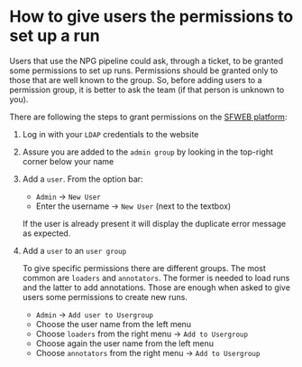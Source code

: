 # How to give users the permissions to set up a run 
Users that use the NPG pipeline could ask, through a ticket, to be 
granted some permissions to set up runs. Permissions should be granted 
only to those that are well known to the group. So, before adding users 
to a permission group, it is better to ask the team (if that person is 
unknown to you).

There are following the steps to grant permissions on the 
[SFWEB platform](http://sfweb.internal.sanger.ac.uk:9000/perl/npg):

1. Log in with your ```LDAP``` credentials to the website

1. Assure you are added to the ```admin group``` by looking in the 
    top-right corner below your name

1. Add a ```user```. From the option bar:
    
    * ```Admin``` -> ```New User ```    
    * Enter the username -> ```New User``` (next to the textbox)
    
    If the user is already present it will display the duplicate 
    error message as expected.

1.  Add a ```user``` to an ```user group```

    To give specific permissions there are different groups. 
    The most common are ```loaders``` and ```annotators```. 
    The former is needed to load runs and the latter to add annotations. 
    Those are enough when asked to give users some permissions 
    to create new runs.
    
    * ```Admin``` -> ```Add user to Usergroup```
    * Choose the user name from the left menu
    * Choose ```loaders``` from the right menu -> ```Add to Usergroup```
    * Choose again the user name from the left menu
    * Choose ```annotators``` from the right menu -> ```Add to Usergroup```
    